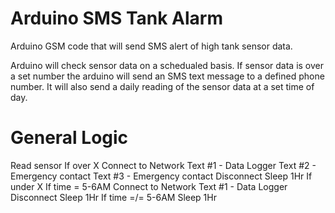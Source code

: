 # Arduino SMS Tank Alarm
Arduino GSM code that will send SMS alert of high tank sensor data.

Arduino will check sensor data on a schedualed basis. If sensor data is over a set number the arduino will send an SMS text message to a defined phone number. It will also send a daily reading of the sensor data at a set time of day.

# General Logic

Read sensor
	If over X
		Connect to Network
		Text #1 - Data Logger
			Text #2 - Emergency contact
			Text #3 - Emergency contact
		Disconnect
		Sleep 1Hr
	If under X
		If time = 5-6AM
			Connect to Network
			Text #1 - Data Logger
		Disconnect
			Sleep 1Hr
		If time =/= 5-6AM
			Sleep 1Hr
